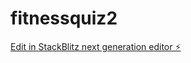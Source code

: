 # fitnessquiz2

[Edit in StackBlitz next generation editor ⚡️](https://stackblitz.com/~/github.com/rayaspring/fitnessquiz2)